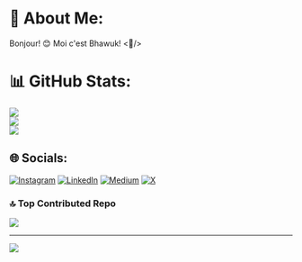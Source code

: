# 💫 About Me:
Bonjour! 😊 Moi c'est Bhawuk! <🤠/>

# 📊 GitHub Stats:
![](https://github-readme-stats.vercel.app/api?username=geeky-bhawuk-arora&theme=default_repocard&hide_border=false&include_all_commits=true&count_private=true)<br/>
![](https://github-readme-streak-stats.herokuapp.com/?user=geeky-bhawuk-arora&theme=default_repocard&hide_border=false)<br/>
![](https://github-readme-stats.vercel.app/api/top-langs/?username=geeky-bhawuk-arora&theme=default_repocard&hide_border=false&include_all_commits=true&count_private=true&layout=compact)

## 🌐 Socials:
[![Instagram](https://img.shields.io/badge/Instagram-%23E4405F.svg?logo=Instagram&logoColor=white)](https://instagram.com/bhawuk_arora) [![LinkedIn](https://img.shields.io/badge/LinkedIn-%230077B5.svg?logo=linkedin&logoColor=white)](https://linkedin.com/in/bhawuk-arora) [![Medium](https://img.shields.io/badge/Medium-12100E?logo=medium&logoColor=white)](http://bhawuk-arora.medium.com/) [![X](https://img.shields.io/badge/X-black.svg?logo=X&logoColor=white)](https://x.com/BhawukArora) 

### 🔝 Top Contributed Repo
![](https://github-contributor-stats.vercel.app/api?username=geeky-bhawuk-arora&limit=5&theme=dark&combine_all_yearly_contributions=true)

---
[![](https://visitcount.itsvg.in/api?id=geeky-bhawuk-arora&icon=0&color=0)](https://visitcount.itsvg.in)

